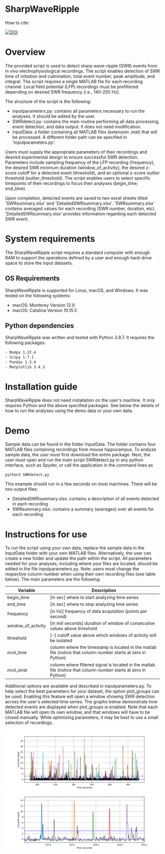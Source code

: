 # SharpWaveRipple

How to cite:

[![DOI](https://zenodo.org/badge/459619241.svg)](https://zenodo.org/badge/latestdoi/459619241)


# Overview
The provided script is used to detect sharp wave-ripple (SWR) events from in vivo electrophysiological recordings. The script enables detection of SWR time of initiation and culmination, total event number, peak amplitude, and integral. The script requires a single MATLAB file for each recording channel. Local field potential (LFP) recordings must be prefiltered depending on desired SWR frequency (i.e., 140-250 Hz). 

The structure of the script is the following:
 - inputparameters.py: contains all parameters necessary to run the analyses. It should be edited by the user.
 - SWRdetect.py: contains the main routine performing all data processing, event detection, and data output. It does not need modification.
 - inputData: a folder containing all MATLAB files (extension .mat) that will be processed. A different folder path can be specified in 'inputparameters.py'.
 
Users must supply the appropriate parameters of their recordings and desired experimental design to ensure successful SWR detection. Parameters include sampling frequency of the LFP recording (frequency), the desired SWR minimum duration (window_of_activity), the desired z-score cutoff for a detected event (threshold), and an optional z-score outlier threshold (outlier_threshold). The script enables users to select specific timepoints of their recordings to focus their analyses (begin_time; end_time). 

Upon completion, detected events are saved to two excel sheets titled 'SWRsummary.xlsx' and 'DetailedSWRsummary.xlsx'. 'SWRsummary.xlsx' contains averaged values for each recording (SWR number, duration, etc). 'DetailedSWRsummary.xlsx' provides information regarding each detected SWR event.

# System requirements

The SharpWaveRipple script requires a standard computer with enough RAM to support the operations defined by a user and enough hard-drive space to store the input datasets.

## OS Requirements
SharpWaveRipple is supported for Linux, macOS, and Windows. It was tested on the following systems:
- macOS: Monterey Version 12.0
- macOS: Catalina Version 10.15.5

## Python dependencies
SharpWaveRipple was written and tested with Python 3.9.7. It requires the following packages: 
```
- Numpy 1.22.4
- Scipy 1.7.1
- Pandas 1.3.4
- Matplotlib 3.4.3
```
# Installation guide
SharpWaveRipple does not need installation on the user's machine. It only requires Python and the above specified packages. See below the details of how to run the analyses using the demo data or your own data.

# Demo 

Sample data can be found in the folder InputData. The folder contains four MATLAB files containing recordings from mouse hippocampus. 
To analyze sample data, the user must first download the entire package. Next, the user must open and run the main script SWRdetect.py in any python interface, such as Spyder, or call the application in the command lines as
```
python3 SWRdetect.py
```
This example should run in a few seconds on most machines. There will be two output files:
- DetailedSWRsummary.xlsx: contains a description of all events detected in each recording 
- SWRsummary.xlsx: contains a summary (averages) over all events for each recording

# Instructions for use

To run the script using your own data, replace the sample data in the InputData folder with your own MATLAB files. Alternatively, the user can create a new folder and update the path within the script. All parameters needed for your analyses, including where your files are located, should be edited in the file inputparameters.py. Note: users must change the respective column number when using their own recording files (see table below). The main parameters are the following:

| Variable | Description |
| --- | ----------- |
| begin_time| [in sec] where to start analyzing time series |
| end_time | [in sec] where to stop analyzing time series |
| frequency | [in Hz] frequency of data acquisition (points per second) |
| window_of_activity| [in mili seconds] duration of window of consecutive values above threshold|
| threshold | [-] cutoff value above which windows of activity will be isolated |
| ncol_time | column where the timestamp is located in the matlab file (notice that column number starts at zero in Python)|
| ncol_sinal | column where filtered signal is located in the matlab file (notice that column number starts at zero in Python)|
 
Additional options are available and described in inputparameters.py. To help select the best parameters for your dataset, the option plot_groups can be used. Enabling this feature will open a window showing SWR detection across the user's selected time series. The graphs below demonstrate how detected events are displayed when plot_groups is enabled. Note that each MATLAB file will open its own window, and that windows will have to be closed manually. While optimizing parameters, it may be best to use a small selection of recordings.

![SWR](Fig1.png)
![SWR](Fig2.png)


